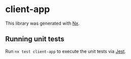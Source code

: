 # client-app

This library was generated with [Nx](https://nx.dev).

## Running unit tests

Run `nx test client-app` to execute the unit tests via [Jest](https://jestjs.io).
